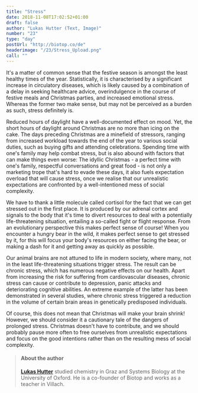 ```yaml
---
title: "Stress"
date: 2018-11-08T17:02:52+01:00
draft: false
author: "Lukas Hutter (Text, Image)"
number: "23"
type: "day"
postUrl: "http://biotop.co/de"
headerimage: "/23/Stress_Upload.png"
call: ""
---
```

It's a matter of common sense that the festive season is amongst the least healthy times of the year. Statistically, it is characterised by a significant increase in circulatory diseases, which is likely caused by a combination of a delay in seeking healthcare advice, overindulgence in the course of festive meals and Christmas parties, and increased emotional stress. Whereas the former two make sense, but may not be perceived as a burden as such, stress definitely is.

Reduced hours of daylight have a well-documented effect on mood. Yet, the short hours of daylight around Christmas are no more than icing on the cake. The days preceding Christmas are a minefield of stressors, ranging from increased workload towards the end of the year to various social duties, such as buying gifts and attending celebrations. Spending time with one's family may help combat stress, but is also abound with factors that can make things even worse: The idyllic Christmas - a perfect time with one's family, respectful conversations and great food - is not only a marketing trope that's hard to evade these days, it also fuels expectation overload that will cause stress, once we realise that our unrealistic expectations are confronted by a well-intentioned mess of social complexity.

We have to thank a little molecule called cortisol for the fact that we can get stressed out in the first place. It is produced by our adrenal cortex and signals to the body that it's time to divert resources to deal with a potentially life-threatening situation, entailing a so-called fight or flight response. From an evolutionary perspective this makes perfect sense of course! When you encounter a hungry bear in the wild, it makes perfect sense to get stressed by it, for this will focus your body's resources on either facing the bear, or making a dash for it and getting away as quickly as possible.

Our animal brains are not attuned to life in modern society, where many, not in the least life-threatening situations trigger stress. The result can be chronic stress, which has numerous negative effects on our health. Apart from increasing the risk for suffering from cardiovascular diseases, chronic stress can cause or contribute to depression, panic attacks and deteriorating cognitive abilities. An extreme example of the latter has been demonstrated in several studies, where chronic stress triggered a reduction in the volume of certain brain areas in genetically predisposed individuals.

Of course, this does not mean that Christmas will make your brain shrink! However, we should consider it a cautionary tale of the dangers of prolonged stress. Christmas doesn't have to contribute, and we should probably pause more often to free ourselves from unrealistic expectations and focus on the good intentions rather than on the resulting mess of social complexity.

> #### About the author
> **[Lukas Hutter](http://biotop.co/en/person/lukas-hutter/)** studied chemistry in Graz and Systems Biology at the University of Oxford. He is a co-founder of Biotop and works as a teacher in Villach.
